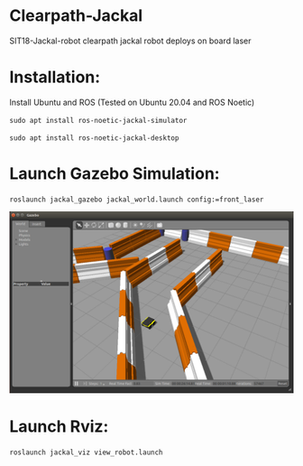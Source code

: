 # Clearpath-Jackal
SIT18-Jackal-robot clearpath jackal robot deploys on board laser

# Installation:
Install Ubuntu and ROS (Tested on Ubuntu 20.04 and ROS Noetic)

`sudo apt install ros-noetic-jackal-simulator`

`sudo apt install ros-noetic-jackal-desktop`

# Launch Gazebo Simulation:

`roslaunch jackal_gazebo jackal_world.launch config:=front_laser`

![](https://github.com/SunnyGuang/Clearpath-Jackal/blob/main/jackal_msgs/gazebo-jackal-race.png)

# Launch Rviz:

`roslaunch jackal_viz view_robot.launch`
